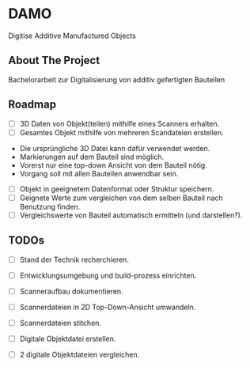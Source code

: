 # DAMO
Digitise Additive Manufactured Objects

## About The Project
Bachelorarbeit zur Digitalisierung von additiv gefertigten Bauteilen

## Roadmap
- [ ]  3D Daten von Objekt(teilen) mithilfe eines Scanners erhalten.
- [ ]  Gesamtes Objekt mithilfe von mehreren Scandateien erstellen.
  -  Die ursprüngliche 3D Datei kann dafür verwendet werden.
  -  Markierungen auf dem Bauteil sind möglich.
  -  Vorerst nur eine top-down Ansicht von dem Bauteil nötig.
  -  Vorgang soll mit allen Bauteilen anwendbar sein.
- [ ] Objekt in geeignetem Datenformat oder Struktur speichern.
- [ ] Geignete Werte zum vergleichen von dem selben Bauteil nach Benutzung finden.
- [ ] Vergleichswerte von Bauteil automatisch ermitteln (und darstellen?).
  
## TODOs
- [ ] Stand der Technik recherchieren.
- [ ] Entwicklungsumgebung und build-prozess einrichten.
- [ ] Scanneraufbau dokumentieren.
- [ ] Scannerdateien in 2D Top-Down-Ansicht umwandeln.
- [ ] Scannerdateien stitchen.
- [ ] Digitale Objektdatei erstellen.
- [ ] 2 digitale Objektdateien vergleichen.




